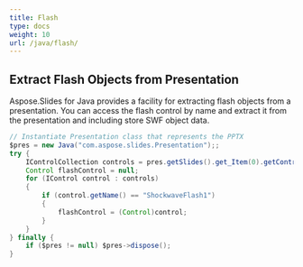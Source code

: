 ```yaml
---
title: Flash
type: docs
weight: 10
url: /java/flash/
---
```


## **Extract Flash Objects from Presentation**

Aspose.Slides for Java provides a facility for extracting flash objects from a presentation. 
You can access the flash control by name and extract it from the presentation and including store SWF object data.

```java
// Instantiate Presentation class that represents the PPTX
$pres = new Java("com.aspose.slides.Presentation");;
try {
    IControlCollection controls = pres.getSlides().get_Item(0).getControls();
    Control flashControl = null;
    for (IControl control : controls)
    {
        if (control.getName() == "ShockwaveFlash1")
        {
            flashControl = (Control)control;
        }
    }
} finally {
    if ($pres != null) $pres->dispose();
}
```
